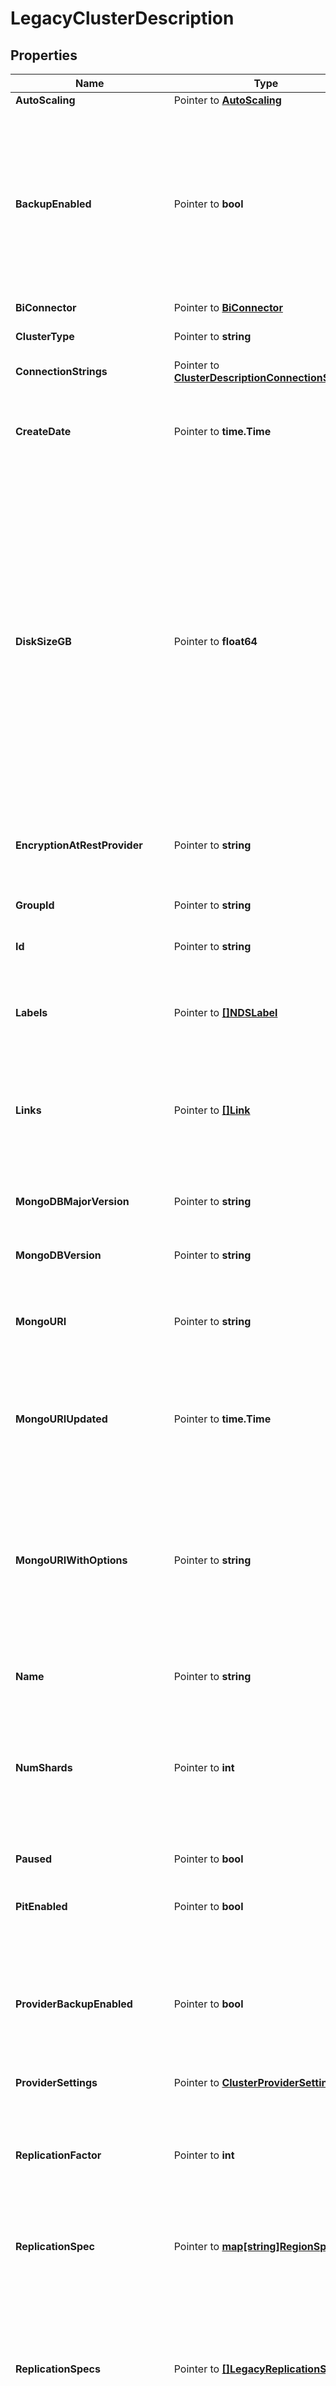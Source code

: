 # LegacyClusterDescription

## Properties

Name | Type | Description | Notes
------------ | ------------- | ------------- | -------------
**AutoScaling** | Pointer to [**AutoScaling**](AutoScaling.md) |  | [optional] 
**BackupEnabled** | Pointer to **bool** | Flag that indicates whether the cluster can perform backups. If set to &#x60;true&#x60;, the cluster can perform backups. You must set this value to &#x60;true&#x60; for NVMe clusters. Backup uses Cloud Backups for dedicated clusters and Shared Cluster Backups for tenant clusters. If set to &#x60;false&#x60;, the cluster doesn&#39;t use MongoDB Cloud backups. | [optional] 
**BiConnector** | Pointer to [**BiConnector**](BiConnector.md) |  | [optional] 
**ClusterType** | Pointer to **string** | Configuration of nodes that comprise the cluster. | [optional] 
**ConnectionStrings** | Pointer to [**ClusterDescriptionConnectionStrings**](ClusterDescriptionConnectionStrings.md) |  | [optional] 
**CreateDate** | Pointer to **time.Time** | Date and time when MongoDB Cloud created this serverless instance. MongoDB Cloud represents this timestamp in ISO 8601 format in UTC. | [optional] [readonly] 
**DiskSizeGB** | Pointer to **float64** | Storage capacity that the host&#39;s root volume possesses expressed in gigabytes. Increase this number to add capacity. MongoDB Cloud requires this parameter if you set **replicationSpecs**. If you specify a disk size below the minimum (10 GB), this parameter defaults to the minimum disk size value. Storage charge calculations depend on whether you choose the default value or a custom value.  The maximum value for disk storage cannot exceed 50 times the maximum RAM for the selected cluster. If you require more storage space, consider upgrading your cluster to a higher tier. | [optional] 
**EncryptionAtRestProvider** | Pointer to **string** | Cloud service provider that manages your customer keys to provide an additional layer of Encryption at Rest for the cluster. | [optional] 
**GroupId** | Pointer to **string** | Unique 24-hexadecimal character string that identifies the project. | [optional] [readonly] 
**Id** | Pointer to **string** | Unique 24-hexadecimal digit string that identifies the cluster. | [optional] [readonly] 
**Labels** | Pointer to [**[]NDSLabel**](NDSLabel.md) | Collection of key-value pairs between 1 to 255 characters in length that tag and categorize the cluster. The MongoDB Cloud console doesn&#39;t display your labels. | [optional] 
**Links** | Pointer to [**[]Link**](Link.md) | List of one or more Uniform Resource Locators (URLs) that point to API sub-resources, related API resources, or both. RFC 5988 outlines these relationships. | [optional] [readonly] 
**MongoDBMajorVersion** | Pointer to **string** | Major MongoDB version of the cluster. MongoDB Cloud deploys the cluster with the latest stable release of the specified version. | [optional] [default to "6.0"]
**MongoDBVersion** | Pointer to **string** | Version of MongoDB that the cluster runs. | [optional] 
**MongoURI** | Pointer to **string** | Base connection string that you can use to connect to the cluster. MongoDB Cloud displays the string only after the cluster starts, not while it builds the cluster. | [optional] [readonly] 
**MongoURIUpdated** | Pointer to **time.Time** | Date and time when someone last updated the connection string. MongoDB Cloud represents this timestamp in ISO 8601 format in UTC. | [optional] [readonly] 
**MongoURIWithOptions** | Pointer to **string** | Connection string that you can use to connect to the cluster including the &#x60;replicaSet&#x60;, &#x60;ssl&#x60;, and &#x60;authSource&#x60; query parameters with values appropriate for the cluster. You may need to add MongoDB database users. The response returns this parameter once the cluster can receive requests, not while it builds the cluster. | [optional] [readonly] 
**Name** | Pointer to **string** | Human-readable label that identifies the cluster. | [optional] 
**NumShards** | Pointer to **int** | Number of shards up to 50 to deploy for a sharded cluster. The resource returns &#x60;1&#x60; to indicate a replica set and values of &#x60;2&#x60; and higher to indicate a sharded cluster. The returned value equals the number of shards in the cluster. | [optional] [default to 1]
**Paused** | Pointer to **bool** | Flag that indicates whether the cluster is paused. | [optional] 
**PitEnabled** | Pointer to **bool** | Flag that indicates whether the cluster uses continuous cloud backups. | [optional] 
**ProviderBackupEnabled** | Pointer to **bool** | Flag that indicates whether the M10 or higher cluster can perform Cloud Backups. If set to &#x60;true&#x60;, the cluster can perform backups. If this and **backupEnabled** are set to &#x60;false&#x60;, the cluster doesn&#39;t use MongoDB Cloud backups. | [optional] 
**ProviderSettings** | Pointer to [**ClusterProviderSettings**](ClusterProviderSettings.md) |  | [optional] 
**ReplicationFactor** | Pointer to **int** | Number of members that belong to the replica set. Each member retains a copy of your databases, providing high availability and data redundancy. Use **replicationSpecs** instead. | [optional] [default to 3]
**ReplicationSpec** | Pointer to [**map[string]RegionSpec**](RegionSpec.md) | Physical location where MongoDB Cloud provisions cluster nodes. | [optional] 
**ReplicationSpecs** | Pointer to [**[]LegacyReplicationSpec**](LegacyReplicationSpec.md) | List of settings that configure your cluster regions.  - For Global Clusters, each object in the array represents one zone where MongoDB Cloud deploys your clusters nodes. - For non-Global sharded clusters and replica sets, the single object represents where MongoDB Cloud deploys your clusters nodes. | [optional] 
**RootCertType** | Pointer to **string** | Root Certificate Authority that MongoDB Atlas clusters uses. MongoDB Cloud supports Internet Security Research Group. | [optional] [default to "ISRGROOTX1"]
**SrvAddress** | Pointer to **string** | Connection string that you can use to connect to the cluster. The &#x60;+srv&#x60; modifier forces the connection to use Transport Layer Security (TLS). The &#x60;mongoURI&#x60; parameter lists additional options. | [optional] [readonly] 
**StateName** | Pointer to **string** | Human-readable label that indicates the current operating condition of the cluster. | [optional] [readonly] 
**TerminationProtectionEnabled** | Pointer to **bool** | Flag that indicates whether termination protection is enabled on the cluster. If set to &#x60;true&#x60;, MongoDB Cloud won&#39;t delete the cluster. If set to &#x60;false&#x60;, MongoDB Cloud will delete the cluster. | [optional] [default to false]
**VersionReleaseSystem** | Pointer to **string** | Method by which the cluster maintains the MongoDB versions. If value is &#x60;CONTINUOUS&#x60;, you must not specify **mongoDBMajorVersion**. | [optional] [default to "LTS"]

## Methods

### NewLegacyClusterDescription

`func NewLegacyClusterDescription() *LegacyClusterDescription`

NewLegacyClusterDescription instantiates a new LegacyClusterDescription object
This constructor will assign default values to properties that have it defined,
and makes sure properties required by API are set, but the set of arguments
will change when the set of required properties is changed

### NewLegacyClusterDescriptionWithDefaults

`func NewLegacyClusterDescriptionWithDefaults() *LegacyClusterDescription`

NewLegacyClusterDescriptionWithDefaults instantiates a new LegacyClusterDescription object
This constructor will only assign default values to properties that have it defined,
but it doesn't guarantee that properties required by API are set

### GetAutoScaling

`func (o *LegacyClusterDescription) GetAutoScaling() AutoScaling`

GetAutoScaling returns the AutoScaling field if non-nil, zero value otherwise.

### GetAutoScalingOk

`func (o *LegacyClusterDescription) GetAutoScalingOk() (*AutoScaling, bool)`

GetAutoScalingOk returns a tuple with the AutoScaling field if it's non-nil, zero value otherwise
and a boolean to check if the value has been set.

### SetAutoScaling

`func (o *LegacyClusterDescription) SetAutoScaling(v AutoScaling)`

SetAutoScaling sets AutoScaling field to given value.

### HasAutoScaling

`func (o *LegacyClusterDescription) HasAutoScaling() bool`

HasAutoScaling returns a boolean if a field has been set.

### GetBackupEnabled

`func (o *LegacyClusterDescription) GetBackupEnabled() bool`

GetBackupEnabled returns the BackupEnabled field if non-nil, zero value otherwise.

### GetBackupEnabledOk

`func (o *LegacyClusterDescription) GetBackupEnabledOk() (*bool, bool)`

GetBackupEnabledOk returns a tuple with the BackupEnabled field if it's non-nil, zero value otherwise
and a boolean to check if the value has been set.

### SetBackupEnabled

`func (o *LegacyClusterDescription) SetBackupEnabled(v bool)`

SetBackupEnabled sets BackupEnabled field to given value.

### HasBackupEnabled

`func (o *LegacyClusterDescription) HasBackupEnabled() bool`

HasBackupEnabled returns a boolean if a field has been set.

### GetBiConnector

`func (o *LegacyClusterDescription) GetBiConnector() BiConnector`

GetBiConnector returns the BiConnector field if non-nil, zero value otherwise.

### GetBiConnectorOk

`func (o *LegacyClusterDescription) GetBiConnectorOk() (*BiConnector, bool)`

GetBiConnectorOk returns a tuple with the BiConnector field if it's non-nil, zero value otherwise
and a boolean to check if the value has been set.

### SetBiConnector

`func (o *LegacyClusterDescription) SetBiConnector(v BiConnector)`

SetBiConnector sets BiConnector field to given value.

### HasBiConnector

`func (o *LegacyClusterDescription) HasBiConnector() bool`

HasBiConnector returns a boolean if a field has been set.

### GetClusterType

`func (o *LegacyClusterDescription) GetClusterType() string`

GetClusterType returns the ClusterType field if non-nil, zero value otherwise.

### GetClusterTypeOk

`func (o *LegacyClusterDescription) GetClusterTypeOk() (*string, bool)`

GetClusterTypeOk returns a tuple with the ClusterType field if it's non-nil, zero value otherwise
and a boolean to check if the value has been set.

### SetClusterType

`func (o *LegacyClusterDescription) SetClusterType(v string)`

SetClusterType sets ClusterType field to given value.

### HasClusterType

`func (o *LegacyClusterDescription) HasClusterType() bool`

HasClusterType returns a boolean if a field has been set.

### GetConnectionStrings

`func (o *LegacyClusterDescription) GetConnectionStrings() ClusterDescriptionConnectionStrings`

GetConnectionStrings returns the ConnectionStrings field if non-nil, zero value otherwise.

### GetConnectionStringsOk

`func (o *LegacyClusterDescription) GetConnectionStringsOk() (*ClusterDescriptionConnectionStrings, bool)`

GetConnectionStringsOk returns a tuple with the ConnectionStrings field if it's non-nil, zero value otherwise
and a boolean to check if the value has been set.

### SetConnectionStrings

`func (o *LegacyClusterDescription) SetConnectionStrings(v ClusterDescriptionConnectionStrings)`

SetConnectionStrings sets ConnectionStrings field to given value.

### HasConnectionStrings

`func (o *LegacyClusterDescription) HasConnectionStrings() bool`

HasConnectionStrings returns a boolean if a field has been set.

### GetCreateDate

`func (o *LegacyClusterDescription) GetCreateDate() time.Time`

GetCreateDate returns the CreateDate field if non-nil, zero value otherwise.

### GetCreateDateOk

`func (o *LegacyClusterDescription) GetCreateDateOk() (*time.Time, bool)`

GetCreateDateOk returns a tuple with the CreateDate field if it's non-nil, zero value otherwise
and a boolean to check if the value has been set.

### SetCreateDate

`func (o *LegacyClusterDescription) SetCreateDate(v time.Time)`

SetCreateDate sets CreateDate field to given value.

### HasCreateDate

`func (o *LegacyClusterDescription) HasCreateDate() bool`

HasCreateDate returns a boolean if a field has been set.

### GetDiskSizeGB

`func (o *LegacyClusterDescription) GetDiskSizeGB() float64`

GetDiskSizeGB returns the DiskSizeGB field if non-nil, zero value otherwise.

### GetDiskSizeGBOk

`func (o *LegacyClusterDescription) GetDiskSizeGBOk() (*float64, bool)`

GetDiskSizeGBOk returns a tuple with the DiskSizeGB field if it's non-nil, zero value otherwise
and a boolean to check if the value has been set.

### SetDiskSizeGB

`func (o *LegacyClusterDescription) SetDiskSizeGB(v float64)`

SetDiskSizeGB sets DiskSizeGB field to given value.

### HasDiskSizeGB

`func (o *LegacyClusterDescription) HasDiskSizeGB() bool`

HasDiskSizeGB returns a boolean if a field has been set.

### GetEncryptionAtRestProvider

`func (o *LegacyClusterDescription) GetEncryptionAtRestProvider() string`

GetEncryptionAtRestProvider returns the EncryptionAtRestProvider field if non-nil, zero value otherwise.

### GetEncryptionAtRestProviderOk

`func (o *LegacyClusterDescription) GetEncryptionAtRestProviderOk() (*string, bool)`

GetEncryptionAtRestProviderOk returns a tuple with the EncryptionAtRestProvider field if it's non-nil, zero value otherwise
and a boolean to check if the value has been set.

### SetEncryptionAtRestProvider

`func (o *LegacyClusterDescription) SetEncryptionAtRestProvider(v string)`

SetEncryptionAtRestProvider sets EncryptionAtRestProvider field to given value.

### HasEncryptionAtRestProvider

`func (o *LegacyClusterDescription) HasEncryptionAtRestProvider() bool`

HasEncryptionAtRestProvider returns a boolean if a field has been set.

### GetGroupId

`func (o *LegacyClusterDescription) GetGroupId() string`

GetGroupId returns the GroupId field if non-nil, zero value otherwise.

### GetGroupIdOk

`func (o *LegacyClusterDescription) GetGroupIdOk() (*string, bool)`

GetGroupIdOk returns a tuple with the GroupId field if it's non-nil, zero value otherwise
and a boolean to check if the value has been set.

### SetGroupId

`func (o *LegacyClusterDescription) SetGroupId(v string)`

SetGroupId sets GroupId field to given value.

### HasGroupId

`func (o *LegacyClusterDescription) HasGroupId() bool`

HasGroupId returns a boolean if a field has been set.

### GetId

`func (o *LegacyClusterDescription) GetId() string`

GetId returns the Id field if non-nil, zero value otherwise.

### GetIdOk

`func (o *LegacyClusterDescription) GetIdOk() (*string, bool)`

GetIdOk returns a tuple with the Id field if it's non-nil, zero value otherwise
and a boolean to check if the value has been set.

### SetId

`func (o *LegacyClusterDescription) SetId(v string)`

SetId sets Id field to given value.

### HasId

`func (o *LegacyClusterDescription) HasId() bool`

HasId returns a boolean if a field has been set.

### GetLabels

`func (o *LegacyClusterDescription) GetLabels() []NDSLabel`

GetLabels returns the Labels field if non-nil, zero value otherwise.

### GetLabelsOk

`func (o *LegacyClusterDescription) GetLabelsOk() (*[]NDSLabel, bool)`

GetLabelsOk returns a tuple with the Labels field if it's non-nil, zero value otherwise
and a boolean to check if the value has been set.

### SetLabels

`func (o *LegacyClusterDescription) SetLabels(v []NDSLabel)`

SetLabels sets Labels field to given value.

### HasLabels

`func (o *LegacyClusterDescription) HasLabels() bool`

HasLabels returns a boolean if a field has been set.

### GetLinks

`func (o *LegacyClusterDescription) GetLinks() []Link`

GetLinks returns the Links field if non-nil, zero value otherwise.

### GetLinksOk

`func (o *LegacyClusterDescription) GetLinksOk() (*[]Link, bool)`

GetLinksOk returns a tuple with the Links field if it's non-nil, zero value otherwise
and a boolean to check if the value has been set.

### SetLinks

`func (o *LegacyClusterDescription) SetLinks(v []Link)`

SetLinks sets Links field to given value.

### HasLinks

`func (o *LegacyClusterDescription) HasLinks() bool`

HasLinks returns a boolean if a field has been set.

### GetMongoDBMajorVersion

`func (o *LegacyClusterDescription) GetMongoDBMajorVersion() string`

GetMongoDBMajorVersion returns the MongoDBMajorVersion field if non-nil, zero value otherwise.

### GetMongoDBMajorVersionOk

`func (o *LegacyClusterDescription) GetMongoDBMajorVersionOk() (*string, bool)`

GetMongoDBMajorVersionOk returns a tuple with the MongoDBMajorVersion field if it's non-nil, zero value otherwise
and a boolean to check if the value has been set.

### SetMongoDBMajorVersion

`func (o *LegacyClusterDescription) SetMongoDBMajorVersion(v string)`

SetMongoDBMajorVersion sets MongoDBMajorVersion field to given value.

### HasMongoDBMajorVersion

`func (o *LegacyClusterDescription) HasMongoDBMajorVersion() bool`

HasMongoDBMajorVersion returns a boolean if a field has been set.

### GetMongoDBVersion

`func (o *LegacyClusterDescription) GetMongoDBVersion() string`

GetMongoDBVersion returns the MongoDBVersion field if non-nil, zero value otherwise.

### GetMongoDBVersionOk

`func (o *LegacyClusterDescription) GetMongoDBVersionOk() (*string, bool)`

GetMongoDBVersionOk returns a tuple with the MongoDBVersion field if it's non-nil, zero value otherwise
and a boolean to check if the value has been set.

### SetMongoDBVersion

`func (o *LegacyClusterDescription) SetMongoDBVersion(v string)`

SetMongoDBVersion sets MongoDBVersion field to given value.

### HasMongoDBVersion

`func (o *LegacyClusterDescription) HasMongoDBVersion() bool`

HasMongoDBVersion returns a boolean if a field has been set.

### GetMongoURI

`func (o *LegacyClusterDescription) GetMongoURI() string`

GetMongoURI returns the MongoURI field if non-nil, zero value otherwise.

### GetMongoURIOk

`func (o *LegacyClusterDescription) GetMongoURIOk() (*string, bool)`

GetMongoURIOk returns a tuple with the MongoURI field if it's non-nil, zero value otherwise
and a boolean to check if the value has been set.

### SetMongoURI

`func (o *LegacyClusterDescription) SetMongoURI(v string)`

SetMongoURI sets MongoURI field to given value.

### HasMongoURI

`func (o *LegacyClusterDescription) HasMongoURI() bool`

HasMongoURI returns a boolean if a field has been set.

### GetMongoURIUpdated

`func (o *LegacyClusterDescription) GetMongoURIUpdated() time.Time`

GetMongoURIUpdated returns the MongoURIUpdated field if non-nil, zero value otherwise.

### GetMongoURIUpdatedOk

`func (o *LegacyClusterDescription) GetMongoURIUpdatedOk() (*time.Time, bool)`

GetMongoURIUpdatedOk returns a tuple with the MongoURIUpdated field if it's non-nil, zero value otherwise
and a boolean to check if the value has been set.

### SetMongoURIUpdated

`func (o *LegacyClusterDescription) SetMongoURIUpdated(v time.Time)`

SetMongoURIUpdated sets MongoURIUpdated field to given value.

### HasMongoURIUpdated

`func (o *LegacyClusterDescription) HasMongoURIUpdated() bool`

HasMongoURIUpdated returns a boolean if a field has been set.

### GetMongoURIWithOptions

`func (o *LegacyClusterDescription) GetMongoURIWithOptions() string`

GetMongoURIWithOptions returns the MongoURIWithOptions field if non-nil, zero value otherwise.

### GetMongoURIWithOptionsOk

`func (o *LegacyClusterDescription) GetMongoURIWithOptionsOk() (*string, bool)`

GetMongoURIWithOptionsOk returns a tuple with the MongoURIWithOptions field if it's non-nil, zero value otherwise
and a boolean to check if the value has been set.

### SetMongoURIWithOptions

`func (o *LegacyClusterDescription) SetMongoURIWithOptions(v string)`

SetMongoURIWithOptions sets MongoURIWithOptions field to given value.

### HasMongoURIWithOptions

`func (o *LegacyClusterDescription) HasMongoURIWithOptions() bool`

HasMongoURIWithOptions returns a boolean if a field has been set.

### GetName

`func (o *LegacyClusterDescription) GetName() string`

GetName returns the Name field if non-nil, zero value otherwise.

### GetNameOk

`func (o *LegacyClusterDescription) GetNameOk() (*string, bool)`

GetNameOk returns a tuple with the Name field if it's non-nil, zero value otherwise
and a boolean to check if the value has been set.

### SetName

`func (o *LegacyClusterDescription) SetName(v string)`

SetName sets Name field to given value.

### HasName

`func (o *LegacyClusterDescription) HasName() bool`

HasName returns a boolean if a field has been set.

### GetNumShards

`func (o *LegacyClusterDescription) GetNumShards() int`

GetNumShards returns the NumShards field if non-nil, zero value otherwise.

### GetNumShardsOk

`func (o *LegacyClusterDescription) GetNumShardsOk() (*int, bool)`

GetNumShardsOk returns a tuple with the NumShards field if it's non-nil, zero value otherwise
and a boolean to check if the value has been set.

### SetNumShards

`func (o *LegacyClusterDescription) SetNumShards(v int)`

SetNumShards sets NumShards field to given value.

### HasNumShards

`func (o *LegacyClusterDescription) HasNumShards() bool`

HasNumShards returns a boolean if a field has been set.

### GetPaused

`func (o *LegacyClusterDescription) GetPaused() bool`

GetPaused returns the Paused field if non-nil, zero value otherwise.

### GetPausedOk

`func (o *LegacyClusterDescription) GetPausedOk() (*bool, bool)`

GetPausedOk returns a tuple with the Paused field if it's non-nil, zero value otherwise
and a boolean to check if the value has been set.

### SetPaused

`func (o *LegacyClusterDescription) SetPaused(v bool)`

SetPaused sets Paused field to given value.

### HasPaused

`func (o *LegacyClusterDescription) HasPaused() bool`

HasPaused returns a boolean if a field has been set.

### GetPitEnabled

`func (o *LegacyClusterDescription) GetPitEnabled() bool`

GetPitEnabled returns the PitEnabled field if non-nil, zero value otherwise.

### GetPitEnabledOk

`func (o *LegacyClusterDescription) GetPitEnabledOk() (*bool, bool)`

GetPitEnabledOk returns a tuple with the PitEnabled field if it's non-nil, zero value otherwise
and a boolean to check if the value has been set.

### SetPitEnabled

`func (o *LegacyClusterDescription) SetPitEnabled(v bool)`

SetPitEnabled sets PitEnabled field to given value.

### HasPitEnabled

`func (o *LegacyClusterDescription) HasPitEnabled() bool`

HasPitEnabled returns a boolean if a field has been set.

### GetProviderBackupEnabled

`func (o *LegacyClusterDescription) GetProviderBackupEnabled() bool`

GetProviderBackupEnabled returns the ProviderBackupEnabled field if non-nil, zero value otherwise.

### GetProviderBackupEnabledOk

`func (o *LegacyClusterDescription) GetProviderBackupEnabledOk() (*bool, bool)`

GetProviderBackupEnabledOk returns a tuple with the ProviderBackupEnabled field if it's non-nil, zero value otherwise
and a boolean to check if the value has been set.

### SetProviderBackupEnabled

`func (o *LegacyClusterDescription) SetProviderBackupEnabled(v bool)`

SetProviderBackupEnabled sets ProviderBackupEnabled field to given value.

### HasProviderBackupEnabled

`func (o *LegacyClusterDescription) HasProviderBackupEnabled() bool`

HasProviderBackupEnabled returns a boolean if a field has been set.

### GetProviderSettings

`func (o *LegacyClusterDescription) GetProviderSettings() ClusterProviderSettings`

GetProviderSettings returns the ProviderSettings field if non-nil, zero value otherwise.

### GetProviderSettingsOk

`func (o *LegacyClusterDescription) GetProviderSettingsOk() (*ClusterProviderSettings, bool)`

GetProviderSettingsOk returns a tuple with the ProviderSettings field if it's non-nil, zero value otherwise
and a boolean to check if the value has been set.

### SetProviderSettings

`func (o *LegacyClusterDescription) SetProviderSettings(v ClusterProviderSettings)`

SetProviderSettings sets ProviderSettings field to given value.

### HasProviderSettings

`func (o *LegacyClusterDescription) HasProviderSettings() bool`

HasProviderSettings returns a boolean if a field has been set.

### GetReplicationFactor

`func (o *LegacyClusterDescription) GetReplicationFactor() int`

GetReplicationFactor returns the ReplicationFactor field if non-nil, zero value otherwise.

### GetReplicationFactorOk

`func (o *LegacyClusterDescription) GetReplicationFactorOk() (*int, bool)`

GetReplicationFactorOk returns a tuple with the ReplicationFactor field if it's non-nil, zero value otherwise
and a boolean to check if the value has been set.

### SetReplicationFactor

`func (o *LegacyClusterDescription) SetReplicationFactor(v int)`

SetReplicationFactor sets ReplicationFactor field to given value.

### HasReplicationFactor

`func (o *LegacyClusterDescription) HasReplicationFactor() bool`

HasReplicationFactor returns a boolean if a field has been set.

### GetReplicationSpec

`func (o *LegacyClusterDescription) GetReplicationSpec() map[string]RegionSpec`

GetReplicationSpec returns the ReplicationSpec field if non-nil, zero value otherwise.

### GetReplicationSpecOk

`func (o *LegacyClusterDescription) GetReplicationSpecOk() (*map[string]RegionSpec, bool)`

GetReplicationSpecOk returns a tuple with the ReplicationSpec field if it's non-nil, zero value otherwise
and a boolean to check if the value has been set.

### SetReplicationSpec

`func (o *LegacyClusterDescription) SetReplicationSpec(v map[string]RegionSpec)`

SetReplicationSpec sets ReplicationSpec field to given value.

### HasReplicationSpec

`func (o *LegacyClusterDescription) HasReplicationSpec() bool`

HasReplicationSpec returns a boolean if a field has been set.

### GetReplicationSpecs

`func (o *LegacyClusterDescription) GetReplicationSpecs() []LegacyReplicationSpec`

GetReplicationSpecs returns the ReplicationSpecs field if non-nil, zero value otherwise.

### GetReplicationSpecsOk

`func (o *LegacyClusterDescription) GetReplicationSpecsOk() (*[]LegacyReplicationSpec, bool)`

GetReplicationSpecsOk returns a tuple with the ReplicationSpecs field if it's non-nil, zero value otherwise
and a boolean to check if the value has been set.

### SetReplicationSpecs

`func (o *LegacyClusterDescription) SetReplicationSpecs(v []LegacyReplicationSpec)`

SetReplicationSpecs sets ReplicationSpecs field to given value.

### HasReplicationSpecs

`func (o *LegacyClusterDescription) HasReplicationSpecs() bool`

HasReplicationSpecs returns a boolean if a field has been set.

### GetRootCertType

`func (o *LegacyClusterDescription) GetRootCertType() string`

GetRootCertType returns the RootCertType field if non-nil, zero value otherwise.

### GetRootCertTypeOk

`func (o *LegacyClusterDescription) GetRootCertTypeOk() (*string, bool)`

GetRootCertTypeOk returns a tuple with the RootCertType field if it's non-nil, zero value otherwise
and a boolean to check if the value has been set.

### SetRootCertType

`func (o *LegacyClusterDescription) SetRootCertType(v string)`

SetRootCertType sets RootCertType field to given value.

### HasRootCertType

`func (o *LegacyClusterDescription) HasRootCertType() bool`

HasRootCertType returns a boolean if a field has been set.

### GetSrvAddress

`func (o *LegacyClusterDescription) GetSrvAddress() string`

GetSrvAddress returns the SrvAddress field if non-nil, zero value otherwise.

### GetSrvAddressOk

`func (o *LegacyClusterDescription) GetSrvAddressOk() (*string, bool)`

GetSrvAddressOk returns a tuple with the SrvAddress field if it's non-nil, zero value otherwise
and a boolean to check if the value has been set.

### SetSrvAddress

`func (o *LegacyClusterDescription) SetSrvAddress(v string)`

SetSrvAddress sets SrvAddress field to given value.

### HasSrvAddress

`func (o *LegacyClusterDescription) HasSrvAddress() bool`

HasSrvAddress returns a boolean if a field has been set.

### GetStateName

`func (o *LegacyClusterDescription) GetStateName() string`

GetStateName returns the StateName field if non-nil, zero value otherwise.

### GetStateNameOk

`func (o *LegacyClusterDescription) GetStateNameOk() (*string, bool)`

GetStateNameOk returns a tuple with the StateName field if it's non-nil, zero value otherwise
and a boolean to check if the value has been set.

### SetStateName

`func (o *LegacyClusterDescription) SetStateName(v string)`

SetStateName sets StateName field to given value.

### HasStateName

`func (o *LegacyClusterDescription) HasStateName() bool`

HasStateName returns a boolean if a field has been set.

### GetTerminationProtectionEnabled

`func (o *LegacyClusterDescription) GetTerminationProtectionEnabled() bool`

GetTerminationProtectionEnabled returns the TerminationProtectionEnabled field if non-nil, zero value otherwise.

### GetTerminationProtectionEnabledOk

`func (o *LegacyClusterDescription) GetTerminationProtectionEnabledOk() (*bool, bool)`

GetTerminationProtectionEnabledOk returns a tuple with the TerminationProtectionEnabled field if it's non-nil, zero value otherwise
and a boolean to check if the value has been set.

### SetTerminationProtectionEnabled

`func (o *LegacyClusterDescription) SetTerminationProtectionEnabled(v bool)`

SetTerminationProtectionEnabled sets TerminationProtectionEnabled field to given value.

### HasTerminationProtectionEnabled

`func (o *LegacyClusterDescription) HasTerminationProtectionEnabled() bool`

HasTerminationProtectionEnabled returns a boolean if a field has been set.

### GetVersionReleaseSystem

`func (o *LegacyClusterDescription) GetVersionReleaseSystem() string`

GetVersionReleaseSystem returns the VersionReleaseSystem field if non-nil, zero value otherwise.

### GetVersionReleaseSystemOk

`func (o *LegacyClusterDescription) GetVersionReleaseSystemOk() (*string, bool)`

GetVersionReleaseSystemOk returns a tuple with the VersionReleaseSystem field if it's non-nil, zero value otherwise
and a boolean to check if the value has been set.

### SetVersionReleaseSystem

`func (o *LegacyClusterDescription) SetVersionReleaseSystem(v string)`

SetVersionReleaseSystem sets VersionReleaseSystem field to given value.

### HasVersionReleaseSystem

`func (o *LegacyClusterDescription) HasVersionReleaseSystem() bool`

HasVersionReleaseSystem returns a boolean if a field has been set.


[[Back to Model list]](../README.md#documentation-for-models) [[Back to API list]](../README.md#documentation-for-api-endpoints) [[Back to README]](../README.md)


